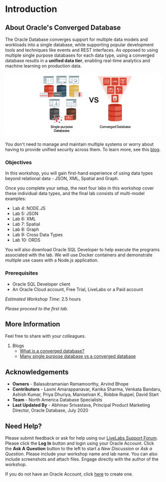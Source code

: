 # Introduction

## About Oracle's Converged Database
The Oracle Database converges support for multiple data models and workloads into a single database, while supporting popular development tools and techniques like events and REST interfaces. As opposed to using multiple single purpose databases for each data type, using a converged database results in a **unified data tier**, enabling real-time analytics and machine learning on production data.

![](images/single-vs-converged.png " ")

You don't need to manage and maintain multiple systems or worry about having to provide unified security across them. To learn more, see this [blog](https://blogs.oracle.com/database/many-single-purpose-databases-versus-a-converged-database).

### Objectives
In this workshop, you will gain first-hand experience of using data types beyond relational data - JSON, XML, Spatial and Graph.

Once you complete your setup, the next four labs in this workshop cover these individual data types, and the final lab consists of multi-model examples:

- Lab 4: NODE.JS
- Lab 5: JSON
- Lab 6: XML
- Lab 7: Spatial
- Lab 8: Graph
- Lab 9: Cross Data Types
- Lab 10: ORDS

You will also download Oracle SQL Developer to help execute the programs associated with the lab. We will use Docker containers and demonstrate multiple use cases with a Node.js application.

### Prerequisites

- Oracle SQL Developer client
- An Oracle Cloud account, Free Trial, LiveLabs or a Paid account

*Estimated Workshop Time:*  2.5 hours

*Please proceed to the first lab.*

## More Information
Feel free to share with your colleagues.

1. Blogs
      - [What is a converged database?](https://blogs.oracle.com/database/what-is-a-converged-database)
      - [Many single purpose database vs a converged database](https://blogs.oracle.com/database/many-single-purpose-databases-versus-a-converged-database)

## Acknowledgements
- **Owners** - Balasubramanian Ramamoorthy, Arvind Bhope
- **Contributors** - Laxmi Amarappanavar, Kanika Sharma, Venkata Bandaru, Ashish Kumar, Priya Dhuriya, Maniselvan K., Robbie Ruppel, David Start
- **Team** - North America Database Specialists
- **Last Updated By** - Abhinav Srivastava, Principal Product Marketing Director, Oracle Database, July 2020

## Need Help?
Please submit feedback or ask for help using our [LiveLabs Support Forum](https://community.oracle.com/tech/developers/categories/converged-database). Please click the **Log In** button and login using your Oracle Account. Click the **Ask A Question** button to the left to start a *New Discussion* or *Ask a Question*.  Please include your workshop name and lab name.  You can also include screenshots and attach files.  Engage directly with the author of the workshop.

If you do not have an Oracle Account, click [here](https://profile.oracle.com/myprofile/account/create-account.jspx) to create one.
